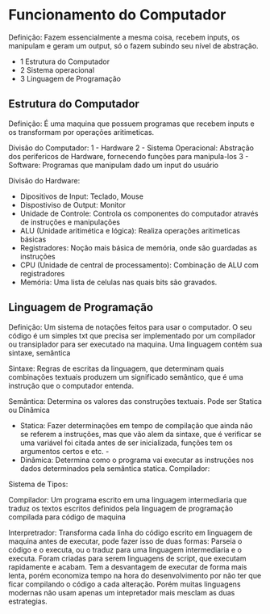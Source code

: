 # Funcionamento do Computador

Definição: Fazem essencialmente a mesma coisa, recebem inputs, os manipulam e geram um output, só o fazem subindo seu nível de abstração.

- 1 Estrutura do Computador
- 2 Sistema operacional
- 3 Linguagem de Programação

## Estrutura do Computador

Definição: É uma maquina que possuem programas que recebem inputs e os transformam por operações aritimeticas.

Divisão do Computador:
1 - Hardware
2 - Sistema Operacional: Abstração dos perifericos de Hardware, fornecendo funções para manipula-los
3 - Software: Programas que manipulam dado um input do usuário

Divisão do Hardware:

- Dipositivos de Input: Teclado, Mouse
- Dispostiviso de Output: Monitor
- Unidade de Controle: Controla os componentes do computador através de instruções e manipulações
- ALU (Unidade aritimética e lógica): Realiza operações aritimeticas básicas
- Registradores: Noção mais básica de memória, onde são guardadas as instruções
- CPU (Unidade de central de processamento): Combinação de ALU com registradores
- Memória: Uma lista de celulas nas quais bits são gravados.

## Linguagem de Programação

Definição: Um sistema de notações feitos para usar o computador. O seu código é um simples txt que precisa ser implementado por um compilador ou transiplador para ser executado na maquina. Uma linguagem contém sua sintaxe, semântica

Sintaxe: Regras de escritas da linguagem, que determinam quais combinações textuais produzem um significado semântico, que é uma instrução que o computador entenda.

Semântica: Determina os valores das construções textuais. Pode ser Statica ou Dinâmica

- Statica: Fazer determinações em tempo de compilação que ainda não se referem a instruções, mas que vão alem da sintaxe, que é verificar se uma variável foi citada antes de ser inicializada, funções tem os argumentos certos e etc. -
- Dinâmica: Determina como o programa vai executar as instruções nos dados determinados pela semântica statica.
  Compilador:

Sistema de Tipos:

Compilador: Um programa escrito em uma linguagem intermediaria que traduz os textos escritos definidos pela linguagem de programação compilada para código de maquina

Interpretrador: Transforma cada linha do código escrito em linguagem de maquina antes de executar, pode fazer isso de duas formas: Parseia o código e o executa, ou o traduz para uma linguagem intermediaria e o executa. Foram criadas para serem linguagens de script, que executam rapidamente e acabam. Tem a desvantagem de executar de forma mais lenta, porém economiza tempo na hora do desenvolvimento por não ter que ficar compilando o código a cada alteração. Porém muitas linguagens modernas não usam apenas um intepretador mais mesclam as duas estrategias.
